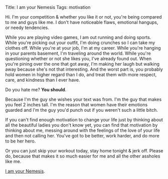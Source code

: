 Title: I am your Nemesis
Tags: motivation

Hi. I'm your competition & whether you like it or not, you're being compared to me and guys like me. I don't have noticeable flaws, emotional hangups, or needy tendencies. 

While you are playing video games, I am out running and doing sports. While you're picking out your outfit, I'm doing crunches so I can take my clothes off. While you're at your job, I'm at my career. While you're hanging in your parents basement, I'm traveling around the world. While you're questioning whether or not she likes you, I've already found out. When you're pining over the one that got away, I'm making her laugh but walking away because she's not that interesting. And the worst part is, you probably hold women in higher regard than I do, and treat them with more respect, care, and kindness than I ever have. 

Do you hate me? **You should**.

Because I'm the guy she wishes your text was from. I'm the guy that makes you feel 2 inches tall. I'm the reason that women have their emotions guarded and I'm the guy you'd punch out if you weren't such a little bitch.

If you can't find enough motivation to change your life just by thinking about all the beautiful ladies you don't know yet, you can find that motivation by thinking about me, messing around with the feelings of the love of your life and then not calling her. You've got to be better, work harder, and do more to be her hero.

Or you can just skip your workout today, stay home tonight & jerk off. Please do, because that makes it so much easier for me and all the other assholes like me.

[I am your Nemesis](http://www.reddit.com/).